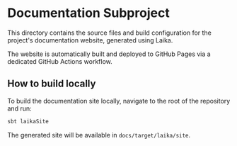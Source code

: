 # Documentation Subproject

This directory contains the source files and build configuration for the project's documentation website, generated using Laika.

The website is automatically built and deployed to GitHub Pages via a dedicated GitHub Actions workflow.

## How to build locally

To build the documentation site locally, navigate to the root of the repository and run:

```bash
sbt laikaSite
```

The generated site will be available in `docs/target/laika/site`.

